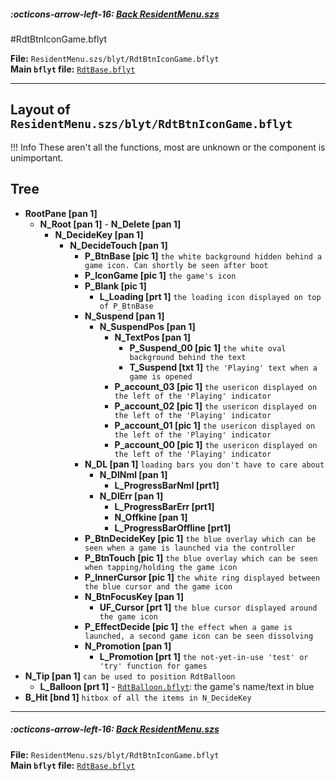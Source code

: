 ##### :octicons-arrow-left-16: [Back ResidentMenu.szs](../index.md)

#RdtBtnIconGame.bflyt

**File:** `ResidentMenu.szs/blyt/RdtBtnIconGame.bflyt`<br>
**Main `bflyt` file:** [`RdtBase.bflyt`](../RdtBase.bflyt.md)

---

## Layout of `ResidentMenu.szs/blyt/RdtBtnIconGame.bflyt`

<!-- prettier-ignore -->
!!! Info
    These aren't all the functions, most are unknown or the component is unimportant.
	
## Tree

-   **RootPane [pan 1]**
	-    **N_Root [pan 1]**
		-   **N_Delete [pan 1]**
			-   **N_DecideKey [pan 1]**
				-   **N_DecideTouch [pan 1]**
					-   **P_BtnBase [pic 1]** `the white background hidden behind a game icon. Can shortly be seen after boot`
					-   **P_IconGame [pic 1]** `the game's icon`
					-   **P_Blank [pic 1]**
						-   **L_Loading [prt 1]** `the loading icon displayed on top of P_BtnBase`
					-   **N_Suspend [pan 1]**
						-   **N_SuspendPos [pan 1]**
							-   **N_TextPos [pan 1]**
								-   **P_Suspend_00 [pic 1]** `the white oval background behind the text`
								-   **T_Suspend [txt 1]** `the 'Playing' text when a game is opened`
							-   **P_account_03 [pic 1]** `the usericon displayed on the left of the 'Playing' indicator`
							-	**P_account_02 [pic 1]** `the usericon displayed on the left of the 'Playing' indicator`
							-	**P_account_01 [pic 1]** `the usericon displayed on the left of the 'Playing' indicator`
							-	**P_account_00 [pic 1]** `the usericon displayed on the left of the 'Playing' indicator`
					-   **N_DL [pan 1]** `loading bars you don't have to care about`
						-	**N_DlNml [pan 1]**
							-	**L_ProgressBarNml [prt1]**
						-	**N_DlErr [pan 1]**
							-	**L_ProgressBarErr [prt1]**
							-	**N_Offkine [pan 1]**
							-	**L_ProgressBarOffline [prt1]**
					-   **P_BtnDecideKey [pic 1]** `the blue overlay which can be seen when a game is launched via the controller`
					-   **P_BtnTouch [pic 1]** `the blue overlay which can be seen when tapping/holding the game icon`
					-   **P_InnerCursor [pic 1]** `the white ring displayed between the blue cursor and the game icon`
					-   **N_BtnFocusKey [pan 1]**
						-   **UF_Cursor [prt 1]** `the blue cursor displayed around the game icon`
					-   **P_EffectDecide [pic 1]** `the effect when a game is launched, a second game icon can be seen dissolving`
					-   **N_Promotion [pan 1]**
						-   **L_Promotion [prt 1]** `the not-yet-in-use 'test' or 'try' function for games`
-   **N_Tip [pan 1]** `can be used to position RdtBalloon`
    -   **L_Balloon [prt 1]** - [`RdtBalloon.bflyt`](RdtBalloon.bflyt.md): the game's name/text in blue
-   **B_Hit [bnd 1]** `hitbox of all the items in N_DecideKey`

---

##### :octicons-arrow-left-16: [Back ResidentMenu.szs](../index.md)

**File:** `ResidentMenu.szs/blyt/RdtBtnIconGame.bflyt`<br>
**Main `bflyt` file:** [`RdtBase.bflyt`](../RdtBase.bflyt.md)

